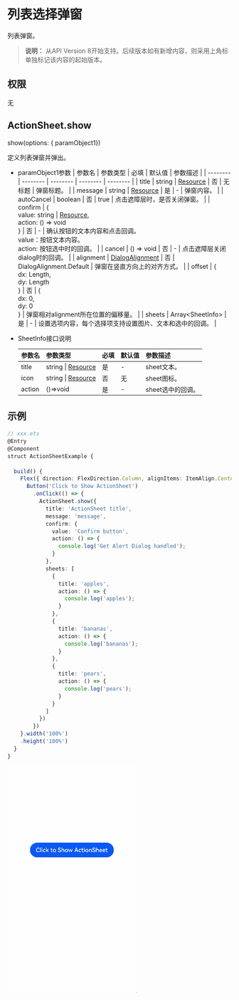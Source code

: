 # 列表选择弹窗

列表弹窗。

>  **说明：**
> 从API Version 8开始支持。后续版本如有新增内容，则采用上角标单独标记该内容的起始版本。


## 权限

无


## ActionSheet.show

show(options: {&nbsp;paramObject1})

定义列表弹窗并弹出。

- paramObject1参数
  | 参数名 | 参数类型 | 必填 | 默认值 | 参数描述 |
  | -------- | -------- | -------- | -------- | -------- |
  | title | string&nbsp;\|&nbsp;[Resource](../../ui/ts-types.md#resource类型) | 否 | 无标题 | 弹窗标题。 |
  | message | string&nbsp;\|&nbsp;[Resource](../../ui/ts-types.md#resource类型) | 是 | - | 弹窗内容。 |
  | autoCancel | boolean | 否 | true | 点击遮障层时，是否关闭弹窗。 |
  | confirm | {<br/>value:&nbsp;string&nbsp;\|&nbsp;[Resource](../../ui/ts-types.md#resource类型),<br/>action:&nbsp;()&nbsp;=&gt;&nbsp;void<br/>} | 否 | - | 确认按钮的文本内容和点击回调。<br/>value：按钮文本内容。<br/>action:&nbsp;按钮选中时的回调。 |
  | cancel | ()&nbsp;=&gt;&nbsp;void | 否 | - | 点击遮障层关闭dialog时的回调。 |
  | alignment | [DialogAlignment](ts-methods-custom-dialog-box.md) | 否 | DialogAlignment.Default | 弹窗在竖直方向上的对齐方式。 |
  | offset | {<br/>dx:&nbsp;Length,<br/>dy:&nbsp;Length<br/>} | 否 | {<br/>dx:&nbsp;0,<br/>dy:&nbsp;0<br/>} | 弹窗相对alignment所在位置的偏移量。 |
  | sheets | Array<SheetInfo&gt; | 是 | - | 设置选项内容，每个选择项支持设置图片、文本和选中的回调。 |

- SheetInfo接口说明
  
  | 参数名 | 参数类型                                                     | 必填 | 默认值 | 参数描述          |
  | ------ | ------------------------------------------------------------ | ---- | ------ | ----------------- |
  | title  | string&nbsp;\|&nbsp;[Resource](../../ui/ts-types.md#resource类型) | 是   | -      | sheet文本。       |
  | icon   | string&nbsp;\|&nbsp;[Resource](../../ui/ts-types.md#resource类型) | 否   | 无     | sheet图标。       |
  | action | ()=&gt;void                                                  | 是   | -      | sheet选中的回调。 |


## 示例


```ts
// xxx.ets
@Entry
@Component
struct ActionSheetExample {

  build() {
    Flex({ direction: FlexDirection.Column, alignItems: ItemAlign.Center, justifyContent: FlexAlign.Center }) {
      Button('Click to Show ActionSheet')
        .onClick(() => {
          ActionSheet.show({
            title: 'ActionSheet title',
            message: 'message',
            confirm: {
              value: 'Confirm button',
              action: () => {
                console.log('Get Alert Dialog handled');
              }
            },
            sheets: [
              {
                title: 'apples',
                action: () => {
                  console.log('apples');
                }
              },
              {
                title: 'bananas',
                action: () => {
                  console.log('bananas');
                }
              },
              {
                title: 'pears',
                action: () => {
                  console.log('pears');
                }
              }
            ]
          })
        })
    }.width('100%')
    .height('100%')
  }
}
```

![zh-cn_image_0000001241668363](figures/zh-cn_image_0000001241668363.gif)
